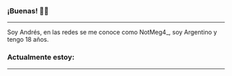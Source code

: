 ### ¡Buenas! 🙋‍♂️
---
Soy Andrés, en las redes se me conoce como NotMeg4_, soy Argentino y tengo 18 años.

### Actualmente estoy:
---
